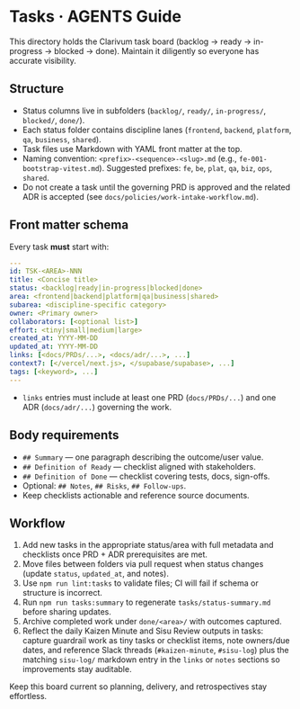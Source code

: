 # Tasks · AGENTS Guide

This directory holds the Clarivum task board (backlog → ready → in-progress → blocked → done). Maintain it diligently so everyone has accurate visibility.

## Structure

- Status columns live in subfolders (`backlog/`, `ready/`, `in-progress/`, `blocked/`, `done/`).
- Each status folder contains discipline lanes (`frontend`, `backend`, `platform`, `qa`, `business`, `shared`).
- Task files use Markdown with YAML front matter at the top.
- Naming convention: `<prefix>-<sequence>-<slug>.md` (e.g., `fe-001-bootstrap-vitest.md`). Suggested prefixes: `fe`, `be`, `plat`, `qa`, `biz`, `ops`, `shared`.
- Do not create a task until the governing PRD is approved and the related ADR is accepted (see `docs/policies/work-intake-workflow.md`).

## Front matter schema

Every task **must** start with:

```yaml
---
id: TSK-<AREA>-NNN
title: <Concise title>
status: <backlog|ready|in-progress|blocked|done>
area: <frontend|backend|platform|qa|business|shared>
subarea: <discipline-specific category>
owner: <Primary owner>
collaborators: [<optional list>]
effort: <tiny|small|medium|large>
created_at: YYYY-MM-DD
updated_at: YYYY-MM-DD
links: [<docs/PRDs/...>, <docs/adr/...>, ...]
context7: [</vercel/next.js>, </supabase/supabase>, ...]
tags: [<keyword>, ...]
---
```

- `links` entries must include at least one PRD (`docs/PRDs/...`) and one ADR (`docs/adr/...`) governing the work.

## Body requirements

- `## Summary` — one paragraph describing the outcome/user value.
- `## Definition of Ready` — checklist aligned with stakeholders.
- `## Definition of Done` — checklist covering tests, docs, sign-offs.
- Optional: `## Notes`, `## Risks`, `## Follow-ups`.
- Keep checklists actionable and reference source documents.

## Workflow

1. Add new tasks in the appropriate status/area with full metadata and checklists once PRD + ADR prerequisites are met.
2. Move files between folders via pull request when status changes (update `status`, `updated_at`, and notes).
3. Use `npm run lint:tasks` to validate files; CI will fail if schema or structure is incorrect.
4. Run `npm run tasks:summary` to regenerate `tasks/status-summary.md` before sharing updates.
5. Archive completed work under `done/<area>/` with outcomes captured.
6. Reflect the daily Kaizen Minute and Sisu Review outputs in tasks: capture guardrail work as tiny tasks or checklist items, note owners/due dates, and reference Slack threads (`#kaizen-minute`, `#sisu-log`) plus the matching `sisu-log/` markdown entry in the `links` or `notes` sections so improvements stay auditable.

Keep this board current so planning, delivery, and retrospectives stay effortless.
